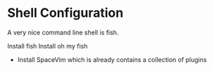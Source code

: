 # Shell Configuration

A very nice command line shell is fish.

Install fish
Install oh my fish

- Install SpaceVim which is already contains a collection of plugins
